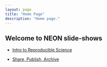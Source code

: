 ```yaml
---
layout: page
title: "Home Page"
description: "Home page."
---
```



## Welcome to NEON slide-shows


* <a href="http://neonscience.github.io/slide-shows/intro-reprod-science.html" target="_blank">Intro to Reproducible Science</a>

* <a href="http://neonscience.github.io/slide-shows/share-publish-archive-slideshow.html" target="_blank">Share, Publish, Archive</a>
